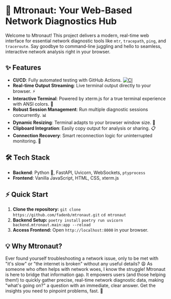 # 🚀 Mtronaut: Your Web-Based Network Diagnostics Hub

Welcome to Mtronaut! This project delivers a modern, real-time web interface for essential network diagnostic tools like `mtr`, `tracepath`, `ping`, and `traceroute`. Say goodbye to command-line juggling and hello to seamless, interactive network analysis right in your browser.

## ✨ Features

*   **CI/CD**: Fully automated testing with GitHub Actions. [![CI](https://github.com/fadenb/mtronaut/actions/workflows/test.yml/badge.svg)](https://github.com/fadenb/mtronaut/actions/workflows/test.yml)
*   **Real-time Output Streaming**: Live terminal output directly to your browser. ⚡
*   **Interactive Terminal**: Powered by xterm.js for a true terminal experience with ANSI colors. 🌈
*   **Robust Session Management**: Run multiple diagnostic sessions concurrently. 📊
*   **Dynamic Resizing**: Terminal adapts to your browser window size. 📏
*   **Clipboard Integration**: Easily copy output for analysis or sharing. 📋
*   **Connection Recovery**: Smart reconnection logic for uninterrupted monitoring. 🔗

## 🛠️ Tech Stack

*   **Backend**: Python 🐍, FastAPI, Uvicorn, WebSockets, `ptyprocess`
*   **Frontend**: Vanilla JavaScript, HTML, CSS, xterm.js

## ⚡ Quick Start

1.  **Clone the repository:**
    `git clone https://github.com/fadenb/mtronaut.git`
    `cd mtronaut`
2.  **Backend Setup:**
    `poetry install`
    `poetry run uvicorn backend.mtronaut.main:app --reload`
3.  **Access Frontend:** Open `http://localhost:8000` in your browser.

## 💡 Why Mtronaut?

Ever found yourself troubleshooting a network issue, only to be met with "it's slow" or "the internet is broken" without any useful details? 😩 As someone who often helps with network woes, I know the struggle! Mtronaut is here to bridge that information gap. It empowers users (and those helping them!) to quickly gather precise, real-time network diagnostic data, making "what's going on?" a question with an immediate, clear answer. Get the insights you need to pinpoint problems, fast. 🎯